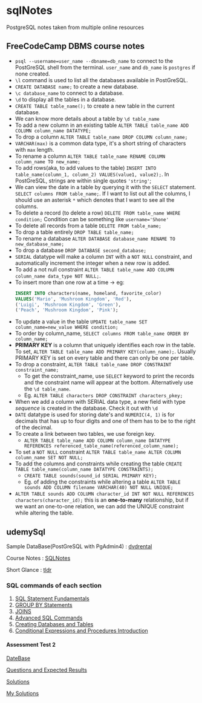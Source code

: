 # sqlNotes
PostgreSQL notes taken from multiple online resources

## FreeCodeCamp DBMS course notes 

- `psql --username=user_name --dbname=db_name` to connect to the PostGreSQL shell from the terminal. `user_name` and `db_name` is `postgres` if none created.
- `\l` command is used to list all the databases available in PostGreSQL.
- `CREATE DATABASE name;` to create a new database.
- `\c database_name` to connect to a database.
- `\d` to display all the tables in a database.
- `CREATE TABLE table_name();` to create a new table in the current database.
- We can know more details about a table by `\d table_name`
- To add a new column in an existing table `ALTER TABLE table_name ADD COLUMN column_name DATATYPE;`
- To drop a column `ALTER TABLE table_name DROP COLUMN column_name;`
- `VARCHAR(max)` is a common data type, it's a short string of characters with `max` length.
- To rename a column `ALTER TABLE table_name RENAME COLUMN column_name TO new_name;`
- To add rows(aka, to add values to the table) `INSERT INTO table_name(column_1, column_2) VALUES(value1, value2);`. In PostGreSQL, strings are within single quotes `'string'`;
- We can view the date in a table by querying it with the `SELECT` statement. `SELECT columns FROM table_name;`. If I want to list out all the columns, I should use an asterisk `*` which denotes that I want to see all the columns.
- To delete a record (to delete a row) `DELETE FROM table_name WHERE condition;`
  Condition can be something like `username='Shone'`
- To delete all records from a table `DELETE FROM table_name;`
- To drop a table entirely `DROP TABLE table_name;`
- To rename a database `ALTER DATABASE database_name RENAME TO new_database_name;`
- To drop a database `DROP DATABASE second_database;`
- `SERIAL` datatype will make a column `INT` with a `NOT NULL` constraint, and automatically increment the integer when a new row is added.
- To add a not null constraint `ALTER TABLE table_name ADD COLUMN column_name data_type NOT NULL;`.
- To insert more than one row at a time -> eg:
  ```sql
  INSERT INTO characters(name, homeland, favorite_color)
  VALUES('Mario', 'Mushroom Kingdom', 'Red'),
  ('Luigi', 'Mushroom Kingdom', 'Green'),
  ('Peach', 'Mushroom Kingdom', 'Pink');
  ```
- To update a value in the table `UPDATE table_name SET column_name=new_value WHERE condition;`
- To order by column_name, `SELECT columns FROM table_name ORDER BY column_name;`
- **PRIMARY KEY** is a column that uniquely identifies each row in the table. To set, `ALTER TABLE table_name ADD PRIMARY KEY(column_name);`. Usually PRIMARY KEY is set on every table and there can only be one per table.
- To drop a constraint, `ALTER TABLE table_name DROP CONSTRAINT constraint_name;`
    - To get the constraint_name, use `SELECT` keyword to print the records and the constraint name will appear at the bottom. Alternatively use the `\d table_name`.
    - Eg. `ALTER TABLE characters DROP CONSTRAINT characters_pkey;`
- When we add a column with SERIAL data type, a new field with type *sequence* is created in the database. Check it out with `\d`
- `DATE` datatype is used for storing date's and `NUMERIC(4, 1)` is for decimals that has up to four digits and one of them has to be to the right of the decimal.
- To create a link between two tables, we use foreign key.
  - `ALTER TABLE table_name ADD COLUMN column_name DATATYPE REFERENCES referenced_table_name(referenced_column_name);`
- To set a `NOT NULL` constraint `ALTER TABLE table_name ALTER COLUMN column_name SET NOT NULL;`
- To add the columns and constraints while creating the table `CREATE TABLE table_name(column_name DATATYPE CONSTRAINTS);`
    - `CREATE TABLE sounds(sound_id SERIAL PRIMARY KEY);`
    - Eg. of adding the constraints while altering a table `ALTER TABLE sounds ADD COLUMN filename VARCHAR(40) NOT NULL UNIQUE;`
- `ALTER TABLE sounds ADD COLUMN character_id INT NOT NULL REFERENCES  characters(character_id);` this is an **one-to-many** relationship, but if we want an one-to-one relation, we can add the UNIQUE constraint while altering the table.


## udemySql
Sample DataBase(PostGreSQL with PgAdmin4) : [dvdrental](./udemySql/dvdrental.tar)

Course Notes : [SQLNotes](./udemySql/SQLNotes.pdf)

Short Glance : [tldr](./udemySql/Screen%2BShot%2B2016-04-17%2Bat%2B12.22.49%2BPM.png)

### SQL commands of each section

1. [SQL Statement Fundamentals](./udemySql/SQL%20Statement%20Fundamentals/fundamentals.sql)
2. [GROUP BY Statements](./udemySql/GROUP%20BY%20Statements/groupByStatements.sql)
3. [JOINS](./udemySql/JOINS/joins.sql)
4. [Advanced SQL Commands](./udemySql/Advanced%20SQL%20Commands/advancedSqlCommands.sql)
5. [Creating Databases and Tables](./udemySql/Creating%20Databases%20and%20Tables/databasesAndTables.sql)
6. [Conditional Expressions and Procedures Introduction](./udemySql/Condition%20Expressions%20and%20Procedures%20Introduction/conditionexpressions.sql)


#### Assessment Test 2

[DateBase](./udemySql/Assessment%20Test%202/exercises.tar)

[Questions and Expected Results](https://docs.google.com/document/d/1wiuYbTQslmfolQWgeVPB356csjK6yqOUBhgC7fM44o8/edit)
    
[Solutions](https://docs.google.com/document/d/1swGZ0RG3KKqWqzmsI_qrMgjJ3lt39mtAJqRSMZy6Z-8/edit)

[My Solutions](./udemySql/Assessment%20Test%202/assessment2.sql)
